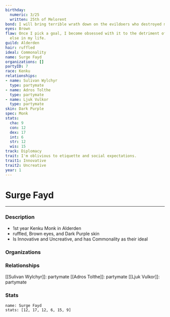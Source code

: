 ```yaml
---
birthday:
  numeric: 3/25
  written: 25th of Melorent
bond: I will bring terrible wrath down on the evildoers who destroyed my homeland.
eyes: Brown
flaw: Once I pick a goal, I become obsessed with it to the detriment of everything
  else in my life.
guild: Alderden
hair: ruffled
ideal: Commonality
name: Surge Fayd
organizations: []
partyID: 7
race: Kenku
relationships:
- name: Sulivan Wylchyr
  type: partymate
- name: Adros Tolthe
  type: partymate
- name: Ljuk Vulkor
  type: partymate
skin: Dark Purple
spec: Monk
stats:
  cha: 9
  con: 12
  dex: 17
  int: 6
  str: 12
  wis: 15
track: Diplomacy
trait: I'm oblivious to etiquette and social expectations.
trait1: Innovative
trait2: Uncreative
year: 1
---
```

# Surge Fayd
---
### Description
- 1st year Kenku Monk in Alderden
- ruffled, Brown eyes, and Dark Purple skin
- Is Innovative and Uncreative, and has Commonality as their ideal

### Organizations
### Relationships
[[Sulivan Wylchyr]]: partymate
[[Adros Tolthe]]: partymate
[[Ljuk Vulkor]]: partymate
### Stats
```statblock
name: Surge Fayd
stats: [12, 17, 12, 6, 15, 9]
```